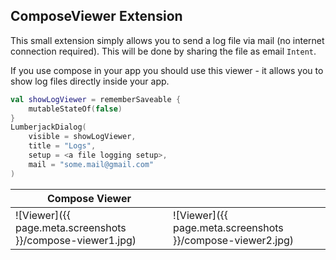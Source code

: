 ## ComposeViewer Extension

This small extension simply allows you to send a log file via mail (no internet connection required). This will be done by sharing the file as email `Intent`.

If you use compose in your app you should use this viewer - it allows you to show log files directly inside your app.

```kotlin
val showLogViewer = rememberSaveable {
    mutableStateOf(false)
}
LumberjackDialog(
    visible = showLogViewer,
    title = "Logs",
    setup = <a file logging setup>,
    mail = "some.mail@gmail.com"
)
```

| Compose Viewer | |
|-|-|
| ![Viewer]({{ page.meta.screenshots }}/compose-viewer1.jpg) | ![Viewer]({{ page.meta.screenshots }}/compose-viewer2.jpg) |